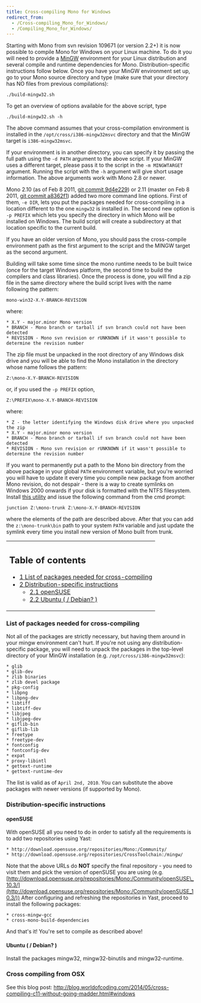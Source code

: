 ```yaml
---
title: Cross-compiling Mono for Windows
redirect_from:
  - /Cross-compiling_Mono_for_Windows/
  - /Compiling_Mono_for_Windows/
---
```


Starting with Mono from svn revision 109671 (or version 2.2+) it is now possible to compile Mono for Windows on your Linux machine. To do it you will need to provide a [MinGW](http://mingw.org/) environment for your Linux distribution and several compile and runtime dependencies for Mono. Distribution-specific instructions follow below. Once you have your MinGW environment set up, go to your Mono source directory and type (make sure that your directory has NO files from previous compilations):

    ./build-mingw32.sh

To get an overview of options available for the above script, type

    ./build-mingw32.sh -h

The above command assumes that your cross-compilation environment is installed in the `/opt/cross/i386-mingw32msvc` directory and that the MinGW target is `i386-mingw32msvc`.

If your environment is in another directory, you can specify it by passing the full path using the `-d PATH` argument to the above script. If your MinGW uses a different target, please pass it to the script in the `-m MINGWTARGET` argument. Running the script with the `-h` argument will give short usage information. The above arguments work with Mono 2.8 or newer.

Mono 2.10 (as of Feb 8 2011, [git commit 9d4e229](https://github.com/mono/mono/commit/9d4e229c2e5a378f3186ef6ee10a320f5d71a85d)) or 2.11 (master on Feb 8 2011, [git commit a8362f1](https://github.com/mono/mono/commit/a8362f1a1469ae47ff9b21116f8272f145c115f1)) added two more command line options. First of them, `-e DIR`, lets you put the packages needed for cross-compiling in a location different to the one `mingw32` is installed in. The second new option is `-p PREFIX` which lets you specify the directory in which Mono will be installed on Windows. The build script will create a subdirectory at that location specific to the current build.

If you have an older version of Mono, you should pass the cross-compile environment path as the first argument to the script and the MINGW target as the second argument.

Building will take some time since the mono runtime needs to be built twice (once for the target Windows platform, the second time to build the compilers and class libraries). Once the process is done, you will find a zip file in the same directory where the build script lives with the name following the pattern:

    mono-win32-X.Y-BRANCH-REVISION

where:

    * X.Y - major.minor Mono version
    * BRANCH - Mono branch or tarball if svn branch could not have been detected
    * REVISION - Mono svn revision or rUNKNOWN if it wasn't possible to determine the revision number

The zip file must be unpacked in the root directory of any Windows disk drive and you will be able to find the Mono installation in the directory whose name follows the pattern:

    Z:\mono-X.Y-BRANCH-REVISION

or, if you used the `-p PREFIX` option,

    Z:\PREFIX\mono-X.Y-BRANCH-REVISION

where:

    * Z - the letter identifying the Windows disk drive where you unpacked the zip
    * X.Y - major.minor mono version
    * BRANCH - Mono branch or tarball if svn branch could not have been detected
    * REVISION - Mono svn revision or rUNKNOWN if it wasn't possible to determine the revision number

If you want to permanently put a path to the Mono bin directory from the above package in your global `PATH` environment variable, but you're worried you will have to update it every time you compile new package from another Mono revision, do not despair - there is a way to create symlinks on Windows 2000 onwards if your disk is formatted with the NTFS filesystem. Install [this utility](http://technet.microsoft.com/en-us/sysinternals/bb896768.aspx) and issue the following command from the cmd prompt:

    junction Z:\mono-trunk Z:\mono-X.Y-BRANCH-REVISION

where the elements of the path are described above. After that you can add the `z:\mono-trunk\bin` path to your system `PATH` variable and just update the symlink every time you install new version of Mono built from trunk.

<table>
<col width="100%" />
<tbody>
<tr class="odd">
<td align="left"><h2>Table of contents</h2>
<ul>
<li><a href="#list-of-packages-needed-for-cross-compiling">1 List of packages needed for cross-compiling</a></li>
<li><a href="#distribution-specific-instructions">2 Distribution-specific instructions</a>
<ul>
<li><a href="#opensuse">2.1 openSUSE</a></li>
<li><a href="#ubuntu---debian-">2.2 Ubuntu ( / Debian? )</a></li>
</ul></li>
</ul></td>
</tr>
</tbody>
</table>

### List of packages needed for cross-compiling

Not all of the packages are strictly necessary, but having them around in your mingw environment can't hurt. If you're not using any distribution-specific package, you will need to unpack the packages in the top-level directory of your MinGW installation (e.g. `/opt/cross/i386-mingw32msvc`):

    * glib
    * glib-dev 
    * zlib binaries
    * zlib devel package
    * pkg-config
    * libpng
    * libpng-dev
    * libtiff
    * libtiff-dev
    * libjpeg
    * libjpeg-dev
    * giflib-bin
    * giflib-lib
    * freetype
    * freetype-dev
    * fontconfig
    * fontconfig-dev
    * expat
    * proxy-libintl
    * gettext-runtime
    * gettext-runtime-dev

The list is valid as of `April 2nd, 2010`. You can substitute the above packages with newer versions (if supported by Mono).

### Distribution-specific instructions

#### openSUSE

With openSUSE all you need to do in order to satisfy all the requirements is to add two repositories using Yast:

    * http://download.opensuse.org/repositories/Mono:/Community/
    * http://download.opensuse.org/repositories/CrossToolchain:/mingw/

Note that the above URLs do **NOT** specify the final repository - you need to visit them and pick the version of openSUSE you are using (e.g. [http://download.opensuse.org/repositories/Mono:/Community/openSUSE\_10.3/](http://download.opensuse.org/repositories/Mono:/Community/openSUSE_10.3/)) After configuring and refreshing the repositories in Yast, proceed to install the following packages:

    * cross-mingw-gcc
    * cross-mono-build-dependencies

And that's it! You're set to compile as described above!

#### Ubuntu ( / Debian? )

Install the packages mingw32, mingw32-binutils and mingw32-runtime.

### Cross compiling from OSX

See this blog post: http://blog.worldofcoding.com/2014/05/cross-compiling-c11-without-going-madder.html#windows
